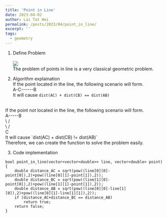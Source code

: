 ```yaml
---
title: 'Point in Line'
date: 2023-04-02
author: Lai Tat Hei
permalink: /posts/2023/04/point_in_line/
excerpt: ''
tags:
  - geometry
---
```


1. Define Problem<br/>
<br/><img src='/images/point_in_line_.png'><br/>
The problem of points in line is a very classical geometric problem. <br/>

2. Algorithm explaination<br/>
If the point located in the line, the following scenario will form. <br/>
A-C------B<br/>
It will cause `dist(AC) + dist(CB) == dist(AB)`<br/>
<br/>
If the point not located in the line, the following scenario will form. <br/>
A-----B<br/>
 \   /<br/>
  \ /<br/>
   C<br/>
It will cause `dist(AC) + dist(CB) != dist(AB)`<br/>
Therefore, we can create the function to solve the problem easily. <br/>

3. Code implementation<br/>

```
bool point_in_line(vector<vector<double>> line, vector<double> point)
{
    double distance_AC = sqrt(pow((line[0][0]-point[0]),2)+pow((line[0][1]-point[1]),2));
    double distance_BC = sqrt(pow((line[1][0]-point[0]),2)+pow((line[1][1]-point[1]),2));
    double distance_AB = sqrt(pow((line[0][0]-line[1][0]),2)+pow((line[0][1]-line[1][1]),2));
    if (distance_AC+distance_BC == distance_AB)
        return true;
    return false;
}
```
<br/>